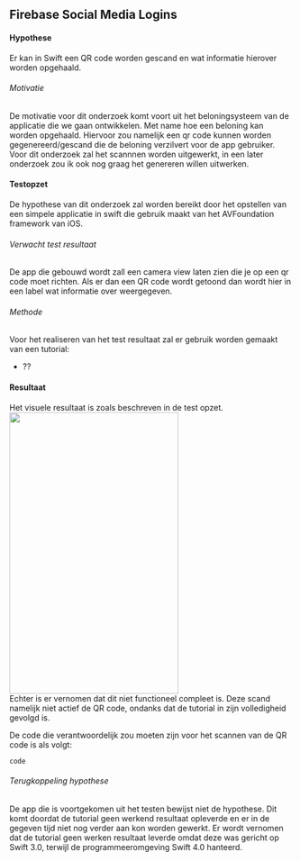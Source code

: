 Firebase Social Media Logins
----------------
#### Hypothese 
Er kan in Swift een QR code worden gescand en wat informatie hierover worden opgehaald.

###### Motivatie
De motivatie voor dit onderzoek komt voort uit het beloningsysteem van de applicatie die we gaan ontwikkelen. Met name hoe een beloning kan worden opgehaald. Hiervoor zou namelijk een qr code kunnen worden gegenereerd/gescand die de beloning verzilvert voor de app gebruiker. Voor dit onderzoek zal het scannnen worden uitgewerkt, in een later onderzoek zou ik ook nog graag het genereren willen uitwerken.

#### Testopzet
De hypothese van dit onderzoek zal worden bereikt door het opstellen van een simpele applicatie in swift die gebruik maakt van het AVFoundation framework van iOS. 

###### Verwacht test resultaat
De app die gebouwd wordt zall een camera view laten zien die je op een qr code moet richten. Als er dan een QR code wordt getoond dan wordt hier in een label wat informatie over weergegeven.

###### Methode
Voor het realiseren van het test resultaat zal er gebruik worden gemaakt van een tutorial:
* ??

#### Resultaat
Het visuele resultaat is zoals beschreven in de test opzet.
<br><img src="https://i.imgur.com/kh91C2N.jpg" width="300" height="500"><br>
Echter is er vernomen dat dit niet functioneel compleet is. Deze scand namelijk niet actief de QR code, ondanks dat de tutorial in zijn volledigheid gevolgd is.

De code die verantwoordelijk zou moeten zijn voor het scannen van de QR code is als volgt:
```
code
```


###### Terugkoppeling hypothese
De app die is voortgekomen uit het testen bewijst niet de hypothese. Dit komt doordat de tutorial geen werkend resultaat opleverde en er in de gegeven tijd niet nog verder aan kon worden gewerkt. Er wordt vernomen dat de tutorial geen werken resultaat leverde omdat deze was gericht op Swift 3.0, terwijl de programmeeromgeving Swift 4.0 hanteerd.
